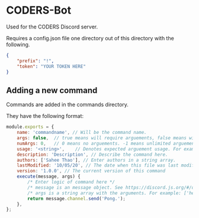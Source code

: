 # CODERS-Bot
Used for the CODERS Discord server.


Requires a config.json file one directory out of this directory with the following.
```json
{
	"prefix": "!",
	"token": "YOUR TOKEN HERE"
}
```

## Adding a new command
Commands are added in the commands directory.

They have the following format:
```JavaScript
module.exports = {
	name: 'commandname', // Will be the command name.
	args: false,  // true means will require arguements, false means will NOT require arguements or may have optional arguements
	numArgs: 0,   // 0 means no arguements. -1 means unlimited arguements. If args is false and numArgs != 0, then these are optional arguements 
	usage: '<string>',    // Denotes expected arguement usage. For example: "<number> <any>" or "<string> <integer> <number>"
	description: 'Description', // Describe the command here.
	authors: ['Sahee Thao'], // Enter authors in a string array.
	lastModified: '10/05/20', // The date when this file was last modified
	version: '1.0.0', // The current version of this command
	execute(message, args) {
		/* Enter logic of command here */
		/* message is an message object. See https://discord.js.org/#/docs/main/master/class/Message */
		/* args is a string array with the arguments. For example: ['hello', 'world'] */
		return message.channel.send('Pong.');
	},
};
```
